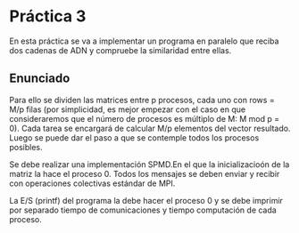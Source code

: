 # Práctica 3 #
En esta práctica se va a implementar un programa en paralelo que reciba dos cadenas de ADN y compruebe la similaridad entre ellas.

## Enunciado ##
Para ello se dividen las matrices entre p procesos, cada uno con rows = M/p filas
(por simplicidad, es mejor empezar con el caso en que consideraremos que el
número de procesos es múltiplo de M: M mod p = 0). Cada tarea se encargará de calcular 
M/p elementos del vector resultado. Luego se puede dar el paso a que se contemple todos
los procesos posibles.

Se debe realizar una implementación SPMD.En el que la inicializacioón de la matriz la hace
el proceso 0. Todos los mensajes se deben enviar y recibir con operaciones colectivas estándar de MPI.

La E/S (printf) del programa la debe hacer el proceso 0 y se debe imprimir por separado tiempo de 
comunicaciones y tiempo computación de cada proceso.
